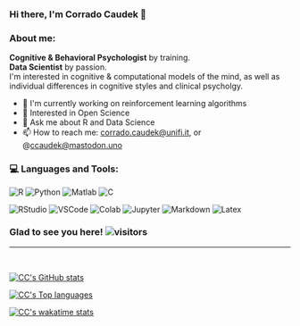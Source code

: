 ### Hi there, I'm Corrado Caudek 👋

### About me:

**Cognitive & Behavioral Psychologist** by training.  
**Data Scientist** by passion.  
I'm interested in cognitive & computational models of the mind, as well as individual differences in cognitive styles and clinical psycholgy.

- 🔬 I'm currently working on reinforcement learning algorithms
- :telescope: Interested in Open Science
- 💬 Ask me about R and Data Science
- 📫 How to reach me: corrado.caudek@unifi.it, or @ccaudek@mastodon.uno

### 💻 Languages and Tools:
<!-- See: https://javascript.plainenglish.io/how-to-make-custom-language-badges-for-your-profile-using-shields-io-d2aeaf016b6b -->
![R](https://img.shields.io/badge/R-276DC3?style=for-the-badge&logo=r&logoColor=white)
![Python](https://img.shields.io/badge/Python-3776AB?style=for-the-badge&logo=python&logoColor=white)<!-- TODO: add Stan -->
![Matlab](https://img.shields.io/badge/Matlab-FFF000?style=for-the-badge&logo=matlab&logoColor=black)
![C](https://img.shields.io/badge/C-239120?style=for-the-badge&logo=c&logoColor=white)<br>

![RStudio](https://img.shields.io/badge/R_Studio-75AADB?style=for-the-badge&logo=rstudio&logoColor=white)
![VSCode](https://img.shields.io/badge/VS_Code-0078D4?style=for-the-badge&logo=visual-studio-code&logoColor=white)
![Colab](https://img.shields.io/badge/Colab-F9AB00?style=for-the-badge&logo=google-colab&logoColor=white)
![Jupyter](https://img.shields.io/badge/Jupyter-F37626?style=for-the-badge&logo=jupyter&logoColor=white)
![Markdown](https://img.shields.io/badge/Markdown-000000?style=for-the-badge&logo=markdown&logoColor=white)
![Latex](https://img.shields.io/badge/LaTeX-008080?style=for-the-badge&logo=latex&logoColor=white)
<!-- TODO: add Quarto -->

### Glad to see you here! ![visitors](https://visitor-badge.deta.dev/badge?page_id=ccaudek&left_color=red&right_color=green)

<hr>
<br />

[![CC's GitHub stats](https://github-readme-stats.vercel.app/api?username=ccaudek)](https://github.com/ccaudek/github-readme-stats)

[![CC's Top languages](https://github-readme-stats.vercel.app/api/top-langs/?username=ccaudek)](https://github.com/ccaudek/github-readme-stats)

[![CC's wakatime stats](https://github-readme-stats.vercel.app/api/wakatime?username=ccaudek)](https://github.com/ccaudek/github-readme-stats)

